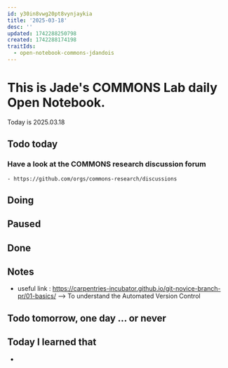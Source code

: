 ```yaml
---
id: y30in8vwg20pt8vynjaykia
title: '2025-03-18'
desc: ''
updated: 1742288250798
created: 1742288174198
traitIds:
  - open-notebook-commons-jdandois
---
```


# This is Jade's COMMONS Lab daily Open Notebook.

Today is 2025.03.18

## Todo today

### Have a look at the COMMONS research discussion forum
    - https://github.com/orgs/commons-research/discussions


###
###

## Doing

## Paused

## Done

## Notes
* useful link : https://carpentries-incubator.github.io/git-novice-branch-pr/01-basics/ 
--> To understand the Automated Version Control 

## Todo tomorrow, one day ... or never 

## Today I learned that

- 